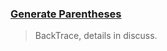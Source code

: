 ### [Generate Parentheses](https://leetcode.com/problems/generate-parentheses/discuss/)
> BackTrace, details in discuss.